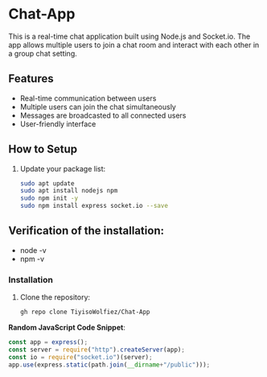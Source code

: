 # Chat-App
This is a real-time chat application built using Node.js and Socket.io. The app allows multiple users to join a chat room and interact with each other in a group chat setting.

## Features

- Real-time communication between users
- Multiple users can join the chat simultaneously
- Messages are broadcasted to all connected users
- User-friendly interface

## How to Setup
1. Update your package list:
   ```sh
   sudo apt update
   sudo apt install nodejs npm
   sudo npm init -y
   sudo npm install express socket.io --save
   ```


## Verification of the installation:
  - node -v
  - npm -v
### Installation
1. Clone the repository:
   ```sh
   gh repo clone TiyisoWolfiez/Chat-App


**Random JavaScript Code Snippet**:
  ```javascript
  const app = express();
  const server = require("http").createServer(app);
  const io = require("socket.io")(server);
  app.use(express.static(path.join(__dirname+"/public")));
  ``` 

